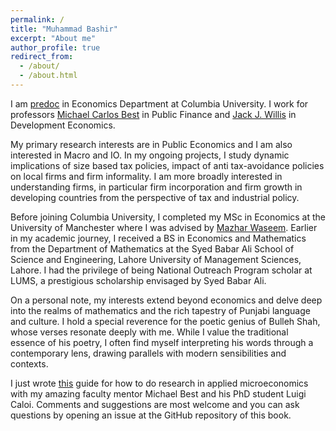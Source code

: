```yaml
---
permalink: /
title: "Muhammad Bashir"
excerpt: "About me"
author_profile: true
redirect_from: 
  - /about/
  - /about.html
---
```


I am [predoc](https://econ.columbia.edu/per/pre-doc-research-staff/research-staff-associates/) in Economics Department at Columbia University. I work for professors [Michael Carlos Best](https://blogs.cuit.columbia.edu/mcb2270/) in Public Finance and [Jack J. Willis](https://sites.google.com/view/jwillis/) in Development Economics. 

My primary research interests are in Public Economics and I am also interested in Macro and IO. In my ongoing projects, I study dynamic implications of size based tax policies, impact of anti tax-avoidance policies on local firms and firm informality. I am more broadly interested in understanding firms, in particular firm incorporation and firm growth in developing countries from the perspective of tax and industrial policy. 

Before joining Columbia University, I completed my MSc in Economics at the University of Manchester where I was advised by [Mazhar Waseem](https://research.manchester.ac.uk/en/persons/mazhar.waseem). Earlier in my academic journey, I received a BS in Economics and Mathematics from the Department of Mathematics at the Syed Babar Ali School of Science and Engineering, Lahore University of Management Sciences, Lahore. I had the privilege of being National Outreach Program scholar at LUMS, a prestigious scholarship envisaged by Syed Babar Ali. 

On a personal note, my interests extend beyond economics and delve deep into the realms of mathematics and the rich tapestry of Punjabi language and culture. I hold a special reverence for the poetic genius of Bulleh Shah, whose verses resonate deeply with me. While I value the traditional essence of his poetry, I often find myself interpreting his words through a contemporary lens, drawing parallels with modern sensibilities and contexts.

I just wrote [this](https://bashirmohammad.github.io/RAGuide/intro.html) guide for how to do research in applied microeconomics with my amazing faculty mentor Michael Best and his PhD student Luigi Caloi. Comments and suggestions are most welcome and you can ask questions by opening an issue at the GitHub repository of this book.
